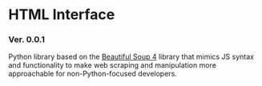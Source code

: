 # HTML Interface 
### Ver. 0.0.1

Python library based on the [Beautiful Soup 4](https://www.crummy.com/software/BeautifulSoup/) library that mimics JS syntax and functionality to make web scraping and manipulation more approachable for non-Python-focused developers.